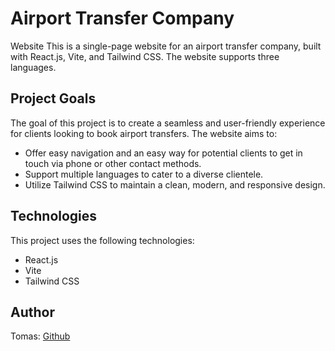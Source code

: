 # Airport Transfer Company 

Website This is a single-page website for an airport transfer company, built with React.js, Vite, and Tailwind CSS. The website supports three languages.

 ## Project Goals 
 The goal of this project is to create a seamless and user-friendly experience for clients looking to book airport transfers. The website aims to: 
 - Offer easy navigation and an easy way for potential clients to get in touch via phone or other contact methods.
 - Support multiple languages to cater to a diverse clientele. 
 - Utilize Tailwind CSS to maintain a clean, modern, and responsive design.
 
 ## Technologies 
 This project uses the following technologies: 
 - React.js 
 - Vite 
 - Tailwind CSS

 ## Author

Tomas: [Github](https://github.com/tomaskls/)